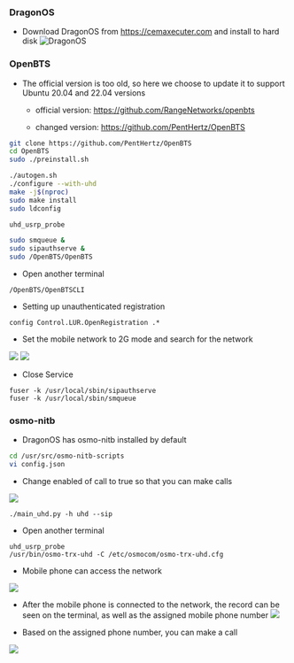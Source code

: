 ### DragonOS
- Download DragonOS from https://cemaxecuter.com and install to hard disk
![DragonOS](https://github.com/signalens/signalsdrpro_docs/blob/main/img/gsm/gsm_dragonos.jpeg)

### OpenBTS
- The official version is too old, so here we choose to update it to support Ubuntu 20.04 and 22.04 versions

  - official version: https://github.com/RangeNetworks/openbts

  - changed version: https://github.com/PentHertz/OpenBTS

```bash
git clone https://github.com/PentHertz/OpenBTS
cd OpenBTS
sudo ./preinstall.sh

./autogen.sh
./configure --with-uhd
make -j$(nproc)
sudo make install
sudo ldconfig

uhd_usrp_probe 

sudo smqueue &
sudo sipauthserve &
sudo /OpenBTS/OpenBTS
```

- Open another terminal
```
/OpenBTS/OpenBTSCLI
```

- Setting up unauthenticated registration
```
config Control.LUR.OpenRegistration .*
```

- Set the mobile network to 2G mode and search for the network

![](https://github.com/signalens/signalsdrpro_docs/blob/main/img/gsm/gsm_phone1.jpeg)
![](https://github.com/signalens/signalsdrpro_docs/blob/main/img/gsm/gsm_phone2.jpeg)

- Close Service
```
fuser -k /usr/local/sbin/sipauthserve
fuser -k /usr/local/sbin/smqueue
```
### osmo-nitb
- DragonOS has osmo-nitb installed by default
```bash
cd /usr/src/osmo-nitb-scripts
vi config.json
```
- Change enabled of call to true so that you can make calls

![](https://github.com/signalens/signalsdrpro_docs/blob/main/img/gsm/gsm_config.jpeg)

```
./main_uhd.py -h uhd --sip
```

- Open another terminal
```
uhd_usrp_probe
/usr/bin/osmo-trx-uhd -C /etc/osmocom/osmo-trx-uhd.cfg
```

- Mobile phone can access the network

![](https://github.com/signalens/signalsdrpro_docs/blob/main/img/gsm/gsm_phone3.jpeg)

- After the mobile phone is connected to the network, the record can be seen on the terminal, as well as the assigned mobile phone number
![](https://github.com/signalens/signalsdrpro_docs/blob/main/img/gsm/gsm_state.jpeg)

- Based on the assigned phone number, you can make a call

![](https://github.com/signalens/signalsdrpro_docs/blob/main/img/gsm/gsm_phone4.jpeg)
